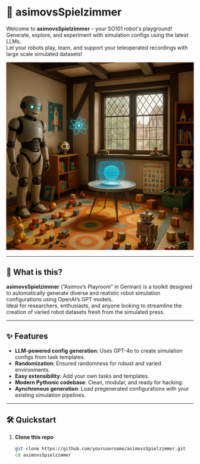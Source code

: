 # 🤖 asimovsSpielzimmer

Welcome to **asimovsSpielzimmer** – your SO101 robot's playground!  
Generate, explore, and experiment with simulation configs using the latest LLMs.  
Let your robots play, learn, and support your teleoperated recordings with large scale simulated datasets!

![asimovsSpielzimmer logo](/materials/image.png)

---

## 🚀 What is this?

**asimovsSpielzimmer** (“Asimov’s Playroom” in German) is a toolkit designed to automatically generate diverse and realistic robot simulation configurations using OpenAI’s GPT models.  
Ideal for researchers, enthusiasts, and anyone looking to streamline the creation of varied robot datasets fresh from the simulated press.

---

## ✨ Features

- **LLM-powered config generation**: Uses GPT-4o to create simulation configs from task templates.
- **Randomization**: Ensured randomness for robust and varied environments.
- **Easy extensibility**: Add your own tasks and templates.
- **Modern Pythonic codebase**: Clean, modular, and ready for hacking.
- **Aynchronous generation**: Load pregenerated configurations with your existing simulation pipelines.

---

## 🛠️ Quickstart

1. **Clone this repo**  
   ```bash
   git clone https://github.com/yourusername/asimovsSpielzimmer.git
   cd asimovsSpielzimmer

